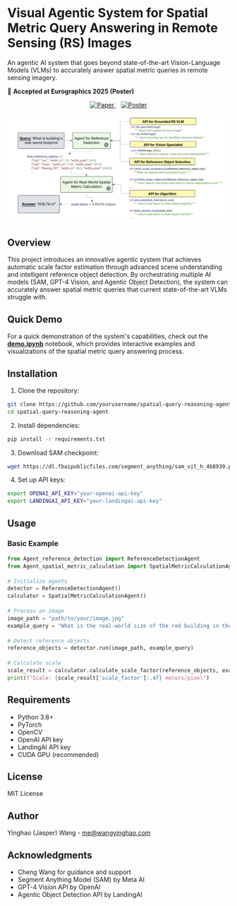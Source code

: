 # Visual Agentic System for Spatial Metric Query Answering in Remote Sensing (RS) Images

An agentic AI system that goes beyond state-of-the-art Vision-Language Models (VLMs) to accurately answer spatial metric queries in remote sensing imagery.

🌟 **Accepted at Eurographics 2025 (Poster)**

<p align="center">
  <a href="assets/paper.pdf">
    <img src="https://img.shields.io/badge/Paper-paper.pdf-green" alt="Paper">
  </a>
  &nbsp;&nbsp;
  <a href="assets/poster.pdf">
    <img src="https://img.shields.io/badge/Poster-poster.pdf-blue" alt="Poster">
  </a>
</p>

<p align="center">
  <img src="assets/workflow.png" alt="System Overview" width="700"/>
</p>

## Overview

This project introduces an innovative agentic system that achieves automatic scale factor estimation through advanced scene understanding and intelligent reference object detection. By orchestrating multiple AI models (SAM, GPT-4 Vision, and Agentic Object Detection), the system can accurately answer spatial metric queries that current state-of-the-art VLMs struggle with.

## Quick Demo

For a quick demonstration of the system's capabilities, check out the **[demo.ipynb](demo.ipynb)** notebook, which provides interactive examples and visualizations of the spatial metric query answering process.

## Installation

1. Clone the repository:
```bash
git clone https://github.com/yourusername/spatial-query-reasoning-agent.git
cd spatial-query-reasoning-agent
```

2. Install dependencies:
```bash
pip install -r requirements.txt
```

3. Download SAM checkpoint:
```bash
wget https://dl.fbaipublicfiles.com/segment_anything/sam_vit_h_4b8939.pth
```

4. Set up API keys:
```bash
export OPENAI_API_KEY="your-openai-api-key"
export LANDINGAI_API_KEY="your-landingai-api-key"
```

## Usage

### Basic Example

```python
from Agent_reference_detection import ReferenceDetectionAgent
from Agent_spatial_metric_calculation import SpatialMetricCalculationAgent

# Initialize agents
detector = ReferenceDetectionAgent()
calculator = SpatialMetricCalculationAgent()

# Process an image
image_path = "path/to/your/image.jpg"
example_query = "What is the real-world size of the red building in the image?"

# Detect reference objects
reference_objects = detector.run(image_path, example_query)

# Calculate scale
scale_result = calculator.calculate_scale_factor(reference_objects, example_query)
print(f"Scale: {scale_result['scale_factor']:.4f} meters/pixel")
```

## Requirements

- Python 3.8+
- PyTorch
- OpenCV
- OpenAI API key
- LandingAI API key
- CUDA GPU (recommended)

## License

MIT License

## Author

Yinghao (Jasper) Wang - me@wangyinghao.com

## Acknowledgments
- Cheng Wang for guidance and support
- Segment Anything Model (SAM) by Meta AI
- GPT-4 Vision API by OpenAI
- Agentic Object Detection API by LandingAI
